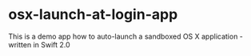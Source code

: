 # osx-launch-at-login-app
This is a demo app how to auto-launch a sandboxed OS X application - written in Swift 2.0
